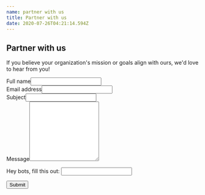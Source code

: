 ```yaml
---
name: partner with us
title: Partner with us
date: 2020-07-26T04:21:14.594Z
---
```


## Partner with us

If you believe your organization's mission or goals align with ours, we'd love to hear from you!

<form class="contact-form" name="Partner with us" method="POST" netlify-honeypot="legit" data-netlify="true">
  <input type="hidden" name="form-name" value="Partner with us" />
  <div class="field text name required">
    <label>Full name<input name="name" required="" type="text" value="" /></label>
  </div>
  <div class="field email required">
    <label>Email address<input name="email" required="" type="email" value="" /></label>
  </div>
  <div class="field text subject">
    <label>Subject<input name="subject" type="text" value="" /></label>
  </div>
  <div class="field textarea message required">
    <label>Message<textarea name="message" required="" rows="10"></textarea></label>
  </div>
  <p class="display-none">
    <label>Hey bots, fill this out: <input name="legit" /></label>
  </p>
  <input class="submit" type="submit" value="Submit">
</form>
